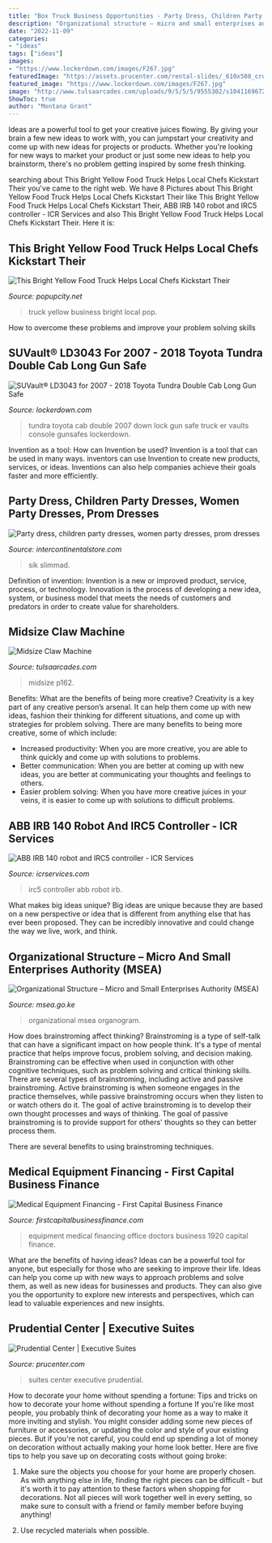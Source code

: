 ```yaml
---
title: "Box Truck Business Opportunities - Party Dress, Children Party Dresses, Women Party Dresses, Prom Dresses"
description: "Organizational structure – micro and small enterprises authority (msea)"
date: "2022-11-09"
categories:
- "ideas"
tags: ["ideas"]
images:
- "https://www.lockerdown.com/images/F267.jpg"
featuredImage: "https://assets.prucenter.com/rental-slides/_610x508_crop_center-center_none/suite-2.jpg?mtime=20191028170258&amp;focal=none"
featured_image: "https://www.lockerdown.com/images/F267.jpg"
image: "http://www.tulsaarcades.com/uploads/9/5/5/5/9555302/s104116967256549199_p162_i6_w3024.jpeg?width=640"
ShowToc: true
author: "Montana Grant"
---
```



Ideas are a powerful tool to get your creative juices flowing. By giving your brain a few new ideas to work with, you can jumpstart your creativity and come up with new ideas for projects or products. Whether you're looking for new ways to market your product or just some new ideas to help you brainstorm, there's no problem getting inspired by some fresh thinking.

	

		
searching about This Bright Yellow Food Truck Helps Local Chefs Kickstart Their you've came to the right web. We have 8 Pictures about This Bright Yellow Food Truck Helps Local Chefs Kickstart Their like This Bright Yellow Food Truck Helps Local Chefs Kickstart Their, ABB IRB 140 robot and IRC5 controller - ICR Services and also This Bright Yellow Food Truck Helps Local Chefs Kickstart Their. Here it is:
		
    
## This Bright Yellow Food Truck Helps Local Chefs Kickstart Their

<img loading=lazy src="https://popupcity.net/wp-content/uploads/2019/09/De-Grote-Wisseltruck-4-1400x934.jpg" onerror="this.onerror=null;this.src='https://tse4.mm.bing.net/th?id=OIP.nPdnJ43OgoiRDaL65g437AHaE8&amp;pid=15.1';" alt="This Bright Yellow Food Truck Helps Local Chefs Kickstart Their">

_Source: popupcity.net_

>truck yellow business bright local pop. 

	

How to overcome these problems and improve your problem solving skills
 

    
## SUVault® LD3043 For 2007 - 2018 Toyota Tundra Double Cab Long Gun Safe

<img loading=lazy src="https://www.lockerdown.com/images/F267.jpg" onerror="this.onerror=null;this.src='https://tse1.mm.bing.net/th?id=OIP.5lFXrycS5T3QPT1ikI_9NgHaNK&amp;pid=15.1';" alt="SUVault® LD3043 for 2007 - 2018 Toyota Tundra Double Cab Long Gun Safe">

_Source: lockerdown.com_

>tundra toyota cab double 2007 down lock gun safe truck er vaults console gunsafes lockerdown. 

	

Invention as a tool: How can Invention be used?
Invention is a tool that can be used in many ways. inventors can use Invention to create new products, services, or ideas. Inventions can also help companies achieve their goals faster and more efficiently.

    
## Party Dress, Children Party Dresses, Women Party Dresses, Prom Dresses

<img loading=lazy src="https://ae01.alicdn.com/kf/H09b14646ec924f2a9ad32e65d8dcb3afK/2019-Men-s-Sik-Silk-Print-T-Shirt-Summer-New-Men-s-Fashion-Stripes-Casual-Short.jpg_640x640.jpg" onerror="this.onerror=null;this.src='https://tse2.mm.bing.net/th?id=OIP.lx-KEPHeoByGcpRsyRtt8gAAAA&amp;pid=15.1';" alt="Party dress, children party dresses, women party dresses, prom dresses">

_Source: intercontinentalstore.com_

>sik slimmad. 

	

Definition of invention:
Invention is a new or improved product, service, process, or technology. Innovation is the process of developing a new idea, system, or business model that meets the needs of customers and predators in order to create value for shareholders.

    
## Midsize Claw Machine

<img loading=lazy src="http://www.tulsaarcades.com/uploads/9/5/5/5/9555302/s104116967256549199_p162_i6_w3024.jpeg?width=640" onerror="this.onerror=null;this.src='https://tse1.mm.bing.net/th?id=OIP.0o4kFh-cIULtEjGK1RpEAQHaJ3&amp;pid=15.1';" alt="Midsize Claw Machine">

_Source: tulsaarcades.com_

>midsize p162. 

	

Benefits: What are the benefits of being more creative?
Creativity is a key part of any creative person’s arsenal. It can help them come up with new ideas, fashion their thinking for different situations, and come up with strategies for problem solving. There are many benefits to being more creative, some of which include: 
- Increased productivity: When you are more creative, you are able to think quickly and come up with solutions to problems.
- Better communication: When you are better at coming up with new ideas, you are better at communicating your thoughts and feelings to others.
- Easier problem solving: When you have more creative juices in your veins, it is easier to come up with solutions to difficult problems.

    
## ABB IRB 140 Robot And IRC5 Controller - ICR Services

<img loading=lazy src="https://icrservices.com/wp-content/uploads/2017/01/ABB-IRC5-Controller.jpg" onerror="this.onerror=null;this.src='https://tse2.mm.bing.net/th?id=OIP.i_XDa-dtp6P1hrX8p2j0hQHaHa&amp;pid=15.1';" alt="ABB IRB 140 robot and IRC5 controller - ICR Services">

_Source: icrservices.com_

>irc5 controller abb robot irb. 

	

What makes big ideas unique?
Big ideas are unique because they are based on a new perspective or idea that is different from anything else that has ever been proposed. They can be incredibly innovative and could change the way we live, work, and think.

    
## Organizational Structure – Micro And Small Enterprises Authority (MSEA)

<img loading=lazy src="https://msea.go.ke/wp-content/uploads/2021/02/msea-organogram.png" onerror="this.onerror=null;this.src='https://tse4.mm.bing.net/th?id=OIP.yzm1e0dL1h6DGzlvrgwt3wHaEY&amp;pid=15.1';" alt="Organizational Structure – Micro and Small Enterprises Authority (MSEA)">

_Source: msea.go.ke_

>organizational msea organogram. 

	

How does brainstroming affect thinking?
Brainstroming is a type of self-talk that can have a significant impact on how people think. It's a type of mental practice that helps improve focus, problem solving, and decision making. Brainstroming can be effective when used in conjunction with other cognitive techniques, such as problem solving and critical thinking skills.
There are several types of brainstroming, including active and passive brainstroming. Active brainstroming is when someone engages in the practice themselves, while passive brainstroming occurs when they listen to or watch others do it. The goal of active brainstroming is to develop their own thought processes and ways of thinking. The goal of passive brainstroming is to provide support for others' thoughts so they can better process them.

There are several benefits to using brainstroming techniques.

    
## Medical Equipment Financing - First Capital Business Finance

<img loading=lazy src="https://www.firstcapitalbusinessfinance.com/wp-content/uploads/2018/02/doctors-office-2610509_1920.jpg" onerror="this.onerror=null;this.src='https://tse1.mm.bing.net/th?id=OIP.BrJTFuF_bPd2f4BW2w8RVwHaFj&amp;pid=15.1';" alt="Medical Equipment Financing - First Capital Business Finance">

_Source: firstcapitalbusinessfinance.com_

>equipment medical financing office doctors business 1920 capital finance. 

	

What are the benefits of having ideas?
Ideas can be a powerful tool for anyone, but especially for those who are seeking to improve their life. Ideas can help you come up with new ways to approach problems and solve them, as well as new ideas for businesses and products. They can also give you the opportunity to explore new interests and perspectives, which can lead to valuable experiences and new insights.

    
## Prudential Center | Executive Suites

<img loading=lazy src="https://assets.prucenter.com/rental-slides/_610x508_crop_center-center_none/suite-2.jpg?mtime=20191028170258&amp;focal=none" onerror="this.onerror=null;this.src='https://tse1.mm.bing.net/th?id=OIP.9CnTdSCueMAfT65mF2LuUQHaGK&amp;pid=15.1';" alt="Prudential Center | Executive Suites">

_Source: prucenter.com_

>suites center executive prudential. 

	

How to decorate your home without spending a fortune: Tips and tricks on how to decorate your home without spending a fortune
If you're like most people, you probably think of decorating your home as a way to make it more inviting and stylish. You might consider adding some new pieces of furniture or accessories, or updating the color and style of your existing pieces. But if you're not careful, you could end up spending a lot of money on decoration without actually making your home look better. Here are five tips to help you save up on decorating costs without going broke: 
1. Make sure the objects you choose for your home are properly chosen. As with anything else in life, finding the right pieces can be difficult - but it's worth it to pay attention to these factors when shopping for decorations. Not all pieces will work together well in every setting, so make sure to consult with a friend or family member before buying anything! 

2. Use recycled materials when possible.

